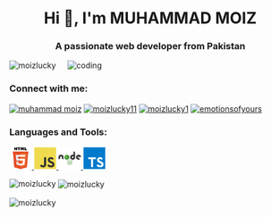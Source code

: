 
<h1 align="center">Hi 👋, I'm MUHAMMAD MOIZ</h1>
<h3 align="center">A passionate web developer from Pakistan</h3>

<img align="right" alt="coding" width="400" src="https://user-images.githubusercontent.com/55389276/140866485-8fb1c876-9a8f-4d6a-98dc-08c4981eaf70.gif">


<p align="left"> <img src="https://komarev.com/ghpvc/?username=moizlucky&label=Profile%20views&color=0e75b6&style=flat" alt="moizlucky" /> </p>

<h3 align="left">Connect with me:</h3>
<p align="left">
<a href="https://linkedin.com/in/muhammad moiz" target="blank"><img align="center" src="https://raw.githubusercontent.com/rahuldkjain/github-profile-readme-generator/master/src/images/icons/Social/linked-in-alt.svg" alt="muhammad moiz" height="30" width="40" /></a>
<a href="https://fb.com/moizlucky11" target="blank"><img align="center" src="https://raw.githubusercontent.com/rahuldkjain/github-profile-readme-generator/master/src/images/icons/Social/facebook.svg" alt="moizlucky11" height="30" width="40" /></a>
<a href="https://instagram.com/moizlucky1" target="blank"><img align="center" src="https://raw.githubusercontent.com/rahuldkjain/github-profile-readme-generator/master/src/images/icons/Social/instagram.svg" alt="moizlucky1" height="30" width="40" /></a>
<a href="https://www.youtube.com/c/emotionsofyours" target="blank"><img align="center" src="https://raw.githubusercontent.com/rahuldkjain/github-profile-readme-generator/master/src/images/icons/Social/youtube.svg" alt="emotionsofyours" height="30" width="40" /></a>
</p>

<h3 align="left">Languages and Tools:</h3>
<p align="left"> <a href="https://www.w3.org/html/" target="_blank" rel="noreferrer"> <img src="https://raw.githubusercontent.com/devicons/devicon/master/icons/html5/html5-original-wordmark.svg" alt="html5" width="40" height="40"/> </a> <a href="https://developer.mozilla.org/en-US/docs/Web/JavaScript" target="_blank" rel="noreferrer"> <img src="https://raw.githubusercontent.com/devicons/devicon/master/icons/javascript/javascript-original.svg" alt="javascript" width="40" height="40"/> </a> <a href="https://nodejs.org" target="_blank" rel="noreferrer"> <img src="https://raw.githubusercontent.com/devicons/devicon/master/icons/nodejs/nodejs-original-wordmark.svg" alt="nodejs" width="40" height="40"/> </a> <a href="https://www.typescriptlang.org/" target="_blank" rel="noreferrer"> <img src="https://raw.githubusercontent.com/devicons/devicon/master/icons/typescript/typescript-original.svg" alt="typescript" width="40" height="40"/> </a> </p>

<p><img align="left" src="https://github-readme-stats.vercel.app/api/top-langs?username=moizlucky&show_icons=true&locale=en&layout=compact" alt="moizlucky" /></p>

<p>&nbsp;<img align="center" src="https://github-readme-stats.vercel.app/api?username=moizlucky&show_icons=true&locale=en" alt="moizlucky" /></p>

<p><img align="center" src="https://github-readme-streak-stats.herokuapp.com/?user=moizlucky&" alt="moizlucky" /></p>
